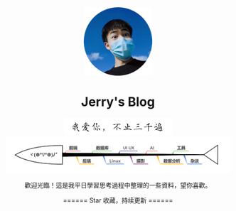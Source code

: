 <div align="center">
	<img width="154" src="images/jerry.png">
    <h1>Jerry's Blog</h1>
    <img width="245" src="images/love.png">
    <img src="images/mind.png" />
    <p>
       歡迎光臨！這是我平日學習思考過程中整理的一些資料，望你喜歡。
    </p>
    <p>
       ======  Star 收藏，持续更新  ======
    </p>
</div>

